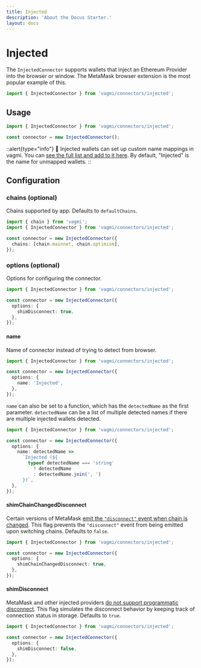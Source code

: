 ```yaml
---
title: Injected
description: 'About the Docus Starter.'
layout: docs
---
```


# Injected

The `InjectedConnector` supports wallets that inject an Ethereum Provider into the browser or window. The MetaMask browser extension is the most popular example of this.

```ts
import { InjectedConnector } from 'vagmi/connectors/injected';
```

## Usage

```ts
import { InjectedConnector } from 'vagmi/connectors/injected';

const connector = new InjectedConnector();
```

::alert{type="info"}
💼 Injected wallets can set up custom name mappings in vagmi. You can [see the
full list and add to it
here](https://github.com/tmm/wagmi/blob/main/packages/core/src/utils/getInjectedName.ts).
By default, "Injected" is the name for unmapped wallets.
::

## Configuration

### chains (optional)

Chains supported by app. Defaults to `defaultChains`.

```ts
import { chain } from 'vagmi';
import { InjectedConnector } from 'vagmi/connectors/injected';

const connector = new InjectedConnector({
  chains: [chain.mainnet, chain.optimism],
});
```

### options (optional)

Options for configuring the connector.

```ts
import { InjectedConnector } from 'vagmi/connectors/injected';

const connector = new InjectedConnector({
  options: {
    shimDisconnect: true,
  },
});
```

#### name

Name of connector instead of trying to detect from browser.

```ts
import { InjectedConnector } from 'vagmi/connectors/injected';

const connector = new InjectedConnector({
  options: {
    name: 'Injected',
  },
});
```

`name` can also be set to a function, which has the `detectedName` as the first parameter. `detectedName` can be a list of multiple detected names if there are multiple injected wallets detected.

```ts
import { InjectedConnector } from 'vagmi/connectors/injected';

const connector = new InjectedConnector({
  options: {
    name: detectedName =>
      `Injected (${
        typeof detectedName === 'string'
          ? detectedName
          : detectedName.join(', ')
      })`,
  },
});
```

#### shimChainChangedDisconnect

Certain versions of MetaMask [emit the `"disconnect"` event when chain is changed](https://github.com/MetaMask/metamask-extension/issues/13375#issuecomment-1027663334). This flag prevents the `"disconnect"` event from being emitted upon switching chains. Defaults to `false`.

```ts
import { InjectedConnector } from 'vagmi/connectors/injected';

const connector = new InjectedConnector({
  options: {
    shimChainChangedDisconnect: true,
  },
});
```

#### shimDisconnect

MetaMask and other injected providers [do not support programmatic disconnect](https://github.com/MetaMask/metamask-extension/issues/10353). This flag simulates the disconnect behavior by keeping track of connection status in storage. Defaults to `true`.

```ts {5}
import { InjectedConnector } from 'vagmi/connectors/injected';

const connector = new InjectedConnector({
  options: {
    shimDisconnect: false,
  },
});
```
